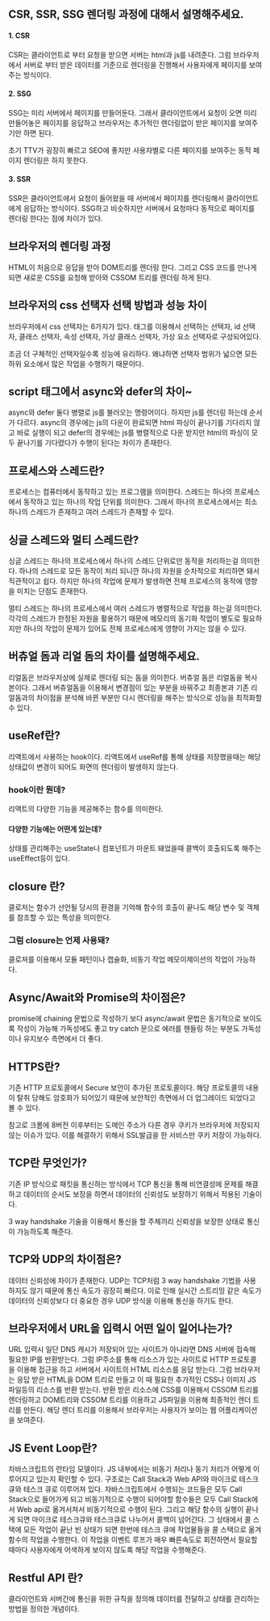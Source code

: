 ## CSR, SSR, SSG 렌더링 과정에 대해서 설명해주세요.

#### 1. CSR

CSR는 클라이언트로 부터 요청을 받으면 서버는 html과 js를 내려준다. 그럼 브라우저에서
서버로 부터 받은 데이터를 기준으로 렌더링을 진행해서 사용자에게 페이지를 보여주는 방식이다.

#### 2. SSG

SSG는 미리 서버에서 페이지를 만들어둔다. 그래서 클라이언트에서 요청이 오면 미리 만들어놓은 페이지를 응답하고 브라우저는 추가적인 렌더링없이 받은 페이지를 보여주기만 하면 된다.

초기 TTV가 굉장히 빠르고 SEO에 좋지만 사용자별로 다른 페이지를 보여주는 동적 페이지 렌더링은 하지 못한다.

#### 3. SSR

SSR은 클라이언트에서 요청이 들어왔을 때 서버에서 페이지를 렌더링해서 클라이언트에게 응답하는 방식이다.
SSG하고 비슷하지만 서버에서 요청마다 동적으로 페이지를 렌더링 한다는 점에 차이가 있다.

## 브라우저의 렌더링 과정

HTML이 처음으로 응답을 받아 DOM트리를 렌더링 한다. 그리고 CSS 코드를 만나게 되면 새로운 CSS를 요청해 받아와 CSSOM 트리를 렌더링 하게 된다.

## 브라우저의 css 선택자 선택 방법과 성능 차이

브라우저에서 css 선택자는 6가지가 있다.
태그를 이용해서 선택하는 선택자, id 선택자, 클래스 선택자, 속성 선택자, 가상 클래스 선택자, 가상 요소 선택자로 구성되어있다.

조금 더 구체적인 선택자일수록 성능에 유리하다. 왜냐하면 선택자 범위가 넓으면 모든 하위 요소에서 많은 작업을 수행하기 때문이다.

## script 태그에서 async와 defer의 차이~

async와 defer 둘다 병렬로 js를 불러오는 명령어이다.
하지만 js를 렌더링 하는데 순서가 다르다. async의 경우에는 js의 다운이 완료되면 html 파싱이 끝나기를 기다리지 않고 바로 실행이 되고 defer의 경우에는 js를 병렬적으로 다운 받지만 html의 파싱이 모두 끝나기를 기다렸다가 수행이 된다는 차이가 존재한다.

## 프로세스와 스레드란?

프로세스는 컴퓨터에서 동작하고 있는 프로그램을 의미한다. 스레드는 하나의 프로세스에서 동작하고 있는 하나의 작업 단위를 의미한다. 그래서 하나의 프로세스에서는 최소 하나의 스레드가 존재하고 여러 스레드가 존재할 수 있다.

## 싱글 스레드와 멀티 스레드란?

싱글 스레드는 하나의 프로세스에서 하나의 스레드 단위로만 동작을 처리하는걸 의미한다.
하나의 스레드로 모든 동작이 처리 되니깐 하나의 자원을 순차적으로 처리하면 돼서 직관적이고 쉽다. 하지만 하나의 작업에 문제가 발생하면 전체 프로세스의 동작에 영향을 미치는 단점도 존재한다.

멀티 스레드는 하나의 프로세스에서 여러 스레드가 병렬적으로 작업을 하는걸 의미한다.
각각의 스레드가 한정된 자원을 활용하기 때문에 메모리의 동기화 작업이 별도로 필요하지만 하나의 작업이 문제가 있어도 전체 프로세스에게 영향이 가지는 않을 수 있다.

## 버츄얼 돔과 리얼 돔의 차이를 설명해주세요.

리얼돔은 브라우저상에 실제로 렌더링 되는 돔을 의미한다.
버츄얼 돔은 리얼돔을 복사본이다. 그래서 버츄얼돔을 이용해서 변경점이 있는 부분을 바꿔주고 최종본과 기존 리얼돔과의 차이점을 분석해 바뀐 부분만 다시 렌더링을 해주는 방식으로 성능을 최적화할 수 있다.

## useRef란?

리액트에서 사용하는 hook이다. 리액트에서 useRef를 통해 상태를 저장했을때는 해당 상태값이 변경이 되어도 화면의 렌더링이 발생하지 않는다.

### hook이란 뭔데?

리액트의 다양한 기능을 제공해주는 함수를 의미한다.

#### 다양한 기능에는 어떤게 있는데?

상태를 관리해주는 useState나 컴포넌트가 마운트 돼었을때 콜백이 호출되도록 해주는 useEffect등이 있다.

## closure 란?

클로저는 함수가 선언될 당시의 환경을 기억해 함수의 호출이 끝나도 해당 변수 및 객체를 참조할 수 있는 특성을 의미한다.

### 그럼 closure는 언제 사용돼?

클로져를 이용해서 모듈 패턴이나 캡슐화, 비동기 작업 메모이제이션의 작업이 가능하다.

## Async/Await와 Promise의 차이점은?

promise에 chaining 문법으로 작성하기 보다 async/await 문법은 동기적으로 보이도록 작성이 가능해 가독성에도 좋고
try catch 문으로 에러를 헨들링 하는 부분도 가독성이나 유지보수 측면에서 더 좋다.

## HTTPS란?

기존 HTTP 프로토콜에서 Secure 보안이 추가된 프로토콜이다. 해당 프로토콜의 내용이 탈취 당해도 암호화가 되어있기 때문에 보안적인 측면에서 더 업그레이드 되었다고 볼 수 있다.

참고로 크롬에 8버전 이후부터는 도메인 주소가 다른 경우 쿠키가 브라우저에 저장되지 않는 이슈가 있다. 이를 해결하기 위해서 SSL발급을 한 서비스만 쿠키 저장이 가능하다.

## TCP란 무엇인가?

기존 IP 방식으로 패킷을 통신하는 방식에서 TCP 통신을 통해 비연결성에 문제를 해결하고 데이터의 순서도 보장을 하면서 데이터의 신뢰성도 보장하기 위해서 적용된 기술이다.

3 way handshake 기술을 이용해서 통신을 할 주체끼리 신뢰성을 보장한 상태로 통신이 가능하도록 해준다.

## TCP와 UDP의 차이점은?

데이터 신뢰성에 차이가 존재한다.
UDP는 TCP처럼 3 way handshake 기법을 사용하지도 않기 때문에 통신 속도가 굉장히 빠르다.
이로 인해 실시간 스트리밍 같은 속도가 데이터의 신뢰성보다 더 중요한 경우 UDP 방식을 이용해 통신을 하기도 한다.

## 브라우저에서 URL을 입력시 어떤 일이 일어나는가?

URL 입력시 일단 DNS 캐시가 저장되어 있는 사이트가 아니라면 DNS 서버에 접속해 필요한 IP를 반환받는다. 그럼 IP주소를 통해 리소스가 있는 사이트로 HTTP 프로토콜을 이용해 접근을 하고 서버에서 사이트의 HTML 리소스를 응답 받는다. 그럼 브라우저는
응답 받은 HTML을 DOM 트리로 만들고 이 때 필요한 추가적인 CSS나 이미지 JS파일등의 리소스를 반환 받는다.
반환 받은 리소스에 CSS를 이용해서 CSSOM 트리를 렌더링하고 DOM트리와 CSSOM 트리를 이용하고 JS파일을 이용해 최종적인 렌더 트리를 만든다. 해당 렌더 트리를 이용해서 브라우저는 사용자가 보이는 웹 어플리케이션을 보여준다.

## JS Event Loop란?

자바스크립트의 런타임 모델이다. JS 내부에서는 비동기 처리나 동기 처리가 어떻게 이루어지고 있는지 확인할 수 있다.
구조로는 Call Stack과 Web API와 마이크로 테스크 큐와 테스크 큐로 이루어져 있다.
자바스크립트에서 수행되는 코드들은 모두 Call Stack으로 들어가게 되고 비동기적으로 수행이 되어야할 함수들은 모두 Call Stack에서 Web api로 옮겨서져서 비동기적으로 수행이 된다. 그리고 해당 함수의 실행이 끝나게 되면 마이크로 테스크큐와 테스크큐로 나누어서 콜백이 넘어간다. 그 상태에서 콜 스택에 모든 작업이 끝난 빈 상태가 되면 한번에 테스크 큐에 작업물들을 콜 스택으로 옮겨 함수의 작업을 수행한다.
이 작업을 이벤트 루프가 매우 빠른속도로 회전하면서 필요할 때마다 사용자에게 어색하게 보이지 않도록 해당 작업을 수행해준다.

## Restful API 란?

클라이언트와 서버간에 통신을 위한 규칙을 정의해 데이터를 전달하고 상태를 관리하는 방법을 정의한 개념이다.
